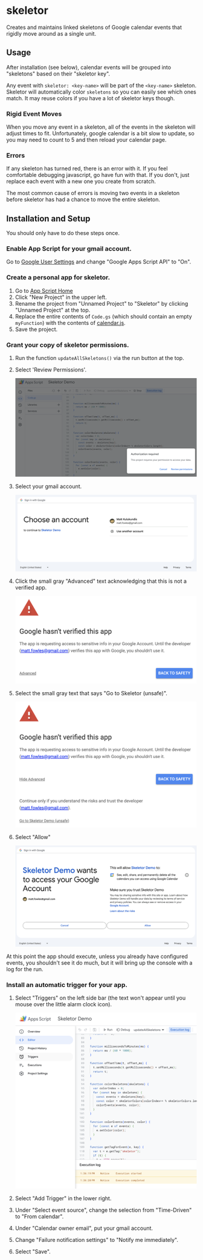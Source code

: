 # skeletor

Creates and maintains linked skeletons of Google calendar events that rigidly
move around as a single unit.

## Usage

After installation (see below), calendar events will be grouped into
"skeletons" based on their "skeletor key".

Any event with `skeletor: <key-name>` will be part of the `<key-name>` skeleton.
Skeletor will automatically color `skeletons` so you can easily see which ones
match.  It may reuse colors if you have a lot of skeletor keys though.

### Rigid Event Moves

When you move any event in a skeleton, all of the events in the skeleton will
adjust times to fit.  Unfortunately, google calendar is a bit slow to update, so
you may need to count to 5 and then reload your calendar page.

### Errors

If any skeleton has turned red, there is an error with it.  If you feel
comfortable debugging javascript, go have fun with that.  If you don't, just
replace each event with a new one you create from scratch.

The most common cause of errors is moving two events in a skeleton before
skeletor has had a chance to move the entire skeleton.

## Installation and Setup

You should only have to do these steps once.

### Enable App Script for your gmail account.

Go to [Google User Settings](https://script.google.com/home/usersettings) and
change "Google Apps Script API" to "On".

### Create a personal app for skeletor.

1. Go to [App Script Home](https://script.google.com/home)
1. Click "New Project" in the upper left.
1. Rename the project from "Unnamed Project" to "Skeletor" by clicking "Unnamed
   Project" at the top.
1. Replace the entire contents of `Code.gs` (which should contain an empty
   `myFunction`) with the contents of
   [calendar.js](https://raw.githubusercontent.com/fowles/skeletor/main/calendar.js).
1. Save the project.

### Grant your copy of skeletor permissions.

1. Run the function `updateAllSkeletons()` via the run button at the top.

1. Select 'Review Permissions'.

   ![Review Permissions](https://raw.githubusercontent.com/fowles/skeletor/main/docs/review_permissions.png)

1. Select your gmail account.

   ![Choose Account](https://raw.githubusercontent.com/fowles/skeletor/main/docs/choose_account.png)

1. Click the small gray "Advanced" text acknowledging that this is not a
   verified app.

   ![Unverified App](https://raw.githubusercontent.com/fowles/skeletor/main/docs/unverified_app.png)

1. Select the small gray text that says "Go to Skeletor (unsafe)".

   ![Trust Developer](https://raw.githubusercontent.com/fowles/skeletor/main/docs/trust_developer.png)

1. Select "Allow"

   ![Allow Permissions](https://raw.githubusercontent.com/fowles/skeletor/main/docs/allow_permissions.png)

At this point the app should execute, unless you already have configured events,
you shouldn't see it do much, but it will bring up the console with a log for
the run.

### Install an automatic trigger for your app.

1. Select "Triggers" on the left side bar (the text won't appear until you mouse
   over the little alarm clock icon).

   ![Triggers](https://raw.githubusercontent.com/fowles/skeletor/main/docs/triggers.png)

1. Select "Add Trigger" in the lower right.

1. Under "Select event source", change the selection from "Time-Driven" to "From
   calendar".

1. Under "Calendar owner email", put your gmail account.

1. Change "Failure notification settings" to "Notify me immediately".

1. Select "Save".
